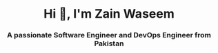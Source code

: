 <h1 align="center">Hi 👋, I'm Zain Waseem</h1>
<h3 align="center">A passionate Software Engineer and DevOps Engineer from Pakistan</h3>
